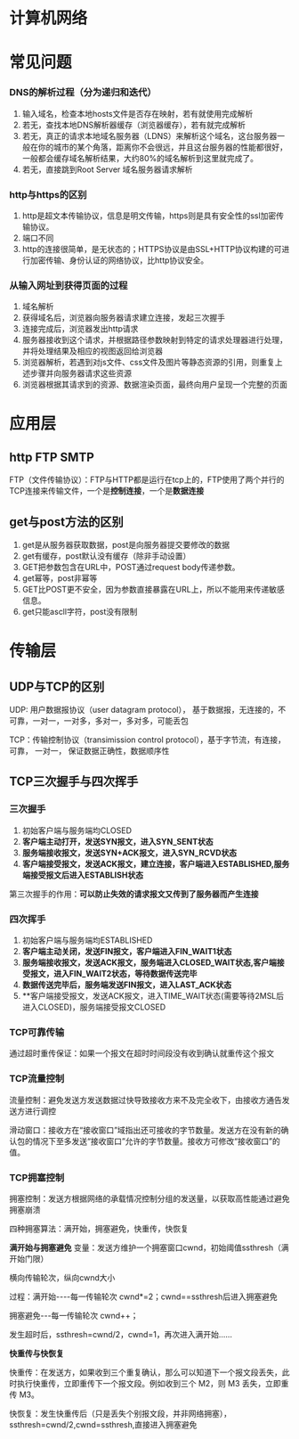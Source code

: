 # 计算机网络
# 常见问题
### DNS的解析过程（分为递归和迭代）
1. 输入域名，检查本地hosts文件是否存在映射，若有就使用完成解析
2. 若无，查找本地DNS解析器缓存（浏览器缓存），若有就完成解析
3. 若无，真正的请求本地域名服务器（LDNS）来解析这个域名，这台服务器一般在你的城市的某个角落，距离你不会很远，并且这台服务器的性能都很好，一般都会缓存域名解析结果，大约80%的域名解析到这里就完成了。
4. 若无，直接跳到Root Server 域名服务器请求解析
### http与https的区别
1. http是超文本传输协议，信息是明文传输，https则是具有安全性的ssl加密传输协议。
2. 端口不同
3. http的连接很简单，是无状态的；HTTPS协议是由SSL+HTTP协议构建的可进行加密传输、身份认证的网络协议，比http协议安全。
### 从输入网址到获得页面的过程
1. 域名解析
2. 获得域名后，浏览器向服务器请求建立连接，发起三次握手
3. 连接完成后，浏览器发出http请求
4. 服务器接收到这个请求，并根据路径参数映射到特定的请求处理器进行处理，并将处理结果及相应的视图返回给浏览器
5. 浏览器解析，若遇到对js文件、css文件及图片等静态资源的引用，则重复上述步骤并向服务器请求这些资源
6. 浏览器根据其请求到的资源、数据渲染页面，最终向用户呈现一个完整的页面

# 应用层
## http FTP SMTP

FTP（文件传输协议）：FTP与HTTP都是运行在tcp上的，FTP使用了两个并行的TCP连接来传输文件，一个是**控制连接**，一个是**数据连接**

## get与post方法的区别
1. get是从服务器获取数据，post是向服务器提交要修改的数据
2. get有缓存，post默认没有缓存（除非手动设置）
3. GET把参数包含在URL中，POST通过request body传递参数。
4. get幂等，post非幂等
5. GET比POST更不安全，因为参数直接暴露在URL上，所以不能用来传递敏感信息。
6. get只能ascll字符，post没有限制


# 传输层
## UDP与TCP的区别
UDP: 用户数据报协议（user datagram protocol），      基于数据报，无连接的，不可靠，一对一，一对多，多对一，多对多，可能丢包

TCP：传输控制协议（transimission control protocol），基于字节流，有连接，  可靠，  一对一，                     保证数据正确性，数据顺序性
## TCP三次握手与四次挥手

### 三次握手
1. 初始客户端与服务端均CLOSED
2. **客户端主动打开，发送SYN报文，进入SYN_SENT状态**
3. **服务端接收报文，发送SYN+ACK报文，进入SYN_RCVD状态**
4. **客户端接受报文，发送ACK报文，建立连接，客户端进入ESTABLISHED,服务端接受报文后进入ESTABLISH状态**

第三次握手的作用：**可以防止失效的请求报文又传到了服务器而产生连接**

### 四次挥手
1. 初始客户端与服务端均ESTABLISHED
2. **客户端主动关闭，发送FIN报文，客户端进入FIN_WAIT1状态**
3. **服务端接收报文，发送ACK报文，服务端进入CLOSED_WAIT状态,客户端接受报文，进入FIN_WAIT2状态，等待数据传送完毕**
4. **数据传送完毕后，服务端发送FIN报文，进入LAST_ACK状态**
5. **客户端接受报文，发送ACK报文，进入TIME_WAIT状态(需要等待2MSL后进入CLOSED)，服务端接受报文CLOSED

### TCP可靠传输
通过超时重传保证：如果一个报文在超时时间段没有收到确认就重传这个报文
### TCP流量控制
流量控制：避免发送方发送数据过快导致接收方来不及完全收下，由接收方通告发送方进行调控

滑动窗口：接收方在“接收窗口”域指出还可接收的字节数量。发送方在没有新的确认包的情况下至多发送“接收窗口”允许的字节数量。接收方可修改“接收窗口”的值。
### TCP拥塞控制
拥塞控制：发送方根据网络的承载情况控制分组的发送量，以获取高性能通过避免拥塞崩溃

四种拥塞算法：满开始，拥塞避免，快重传，快恢复

**满开始与拥塞避免**
变量：发送方维护一个拥塞窗口cwnd，初始阈值ssthresh（满开始门限）

横向传输轮次，纵向cwnd大小

过程：满开始----每一传输轮次 cwnd*=2；cwnd==ssthresh后进入拥塞避免

拥塞避免---每一传输轮次 cwnd++；
 
发生超时后，ssthresh=cwnd/2，cwnd=1，再次进入满开始......

**快重传与快恢复**

快重传：在发送方，如果收到三个重复确认，那么可以知道下一个报文段丢失，此时执行快重传，立即重传下一个报文段。例如收到三个 M2，则 M3 丢失，立即重传 M3。

快恢复：发生快重传后（只是丢失个别报文段，并非网络拥塞），ssthresh=cwnd/2,cwnd=ssthresh,直接进入拥塞避免



